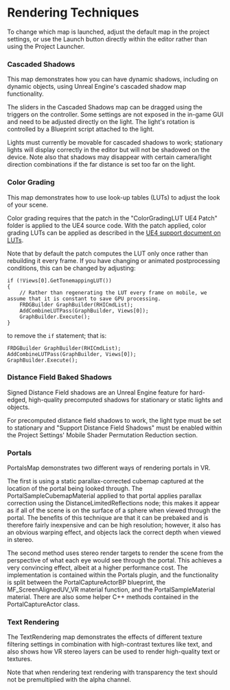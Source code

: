 # Rendering Techniques

To change which map is launched, adjust the default map in the project settings, or use the Launch button directly within the editor rather than using the Project Launcher.

### Cascaded Shadows

This map demonstrates how you can have dynamic shadows, including on dynamic objects, using Unreal Engine's cascaded shadow map functionality.

The sliders in the Cascaded Shadows map can be dragged using the triggers on the controller. Some settings are not exposed in the in-game GUI and need to be adjusted directly on the light. The light's rotation is controlled by a Blueprint script attached to the light.

Lights must currently be movable for cascaded shadows to work; stationary lights will display correctly in the editor but will not be shadowed on the device. Note also that shadows may disappear with certain camera/light direction combinations if the far distance is set too far on the light.

### Color Grading

This map demonstrates how to use look-up tables (LUTs) to adjust the look of your scene.

Color grading requires that the patch in the "ColorGradingLUT UE4 Patch" folder is applied to the UE4 source code. With the patch applied, color grading LUTs can be applied as described in the [UE4 support document on LUTs](https://docs.unrealengine.com/en-US/Engine/Rendering/PostProcessEffects/UsingLUTs/index.html).

Note that by default the patch computes the LUT only once rather than rebuilding it every frame. If you have changing or animated postprocessing conditions, this can be changed by adjusting:

```
if (!Views[0].GetTonemappingLUT())
{
    // Rather than regenerating the LUT every frame on mobile, we assume that it is constant to save GPU processing.
    FRDGBuilder GraphBuilder(RHICmdList);
    AddCombineLUTPass(GraphBuilder, Views[0]);
    GraphBuilder.Execute();
}
```

to remove the `if` statement; that is:

```
FRDGBuilder GraphBuilder(RHICmdList);
AddCombineLUTPass(GraphBuilder, Views[0]);
GraphBuilder.Execute();
```

### Distance Field Baked Shadows

Signed Distance Field shadows are an Unreal Engine feature for hard-edged, high-quality precomputed shadows for stationary or static lights and objects. 

For precomputed distance field shadows to work, the light type must be set to stationary and "Support Distance Field Shadows" must be enabled within the Project Settings' Mobile Shader Permutation Reduction section.

### Portals

PortalsMap demonstrates two different ways of rendering portals in VR. 

The first is using a static parallax-corrected cubemap captured at the location of the portal being looked through. The PortalSampleCubemapMaterial applied to that portal applies parallax correction using the DistanceLimitedReflections node; this makes it appear as if all of the scene is on the surface of a sphere when viewed through the portal. The benefits of this technique are that it can be prebaked and is therefore fairly inexpensive and can be high resolution; however, it also has an obvious warping effect, and objects lack the correct depth when viewed in stereo.

The second method uses stereo render targets to render the scene from the perspective of what each eye would see through the portal. This achieves a very convincing effect, albeit at a higher performance cost. The implementation is contained within the Portals plugin, and the functionality is split between the PortalCaptureActorBP blueprint, the MF_ScreenAlignedUV_VR material function, and the PortalSampleMaterial material. There are also some helper C++ methods contained in the PortalCaptureActor class.

### Text Rendering

The TextRendering map demonstrates the effects of different texture filtering settings in combination with high-contrast textures like text, and also shows how VR stereo layers can be used to render high-quality text or textures.

Note that when rendering text rendering with transparency the text should not be premultiplied with the alpha channel.